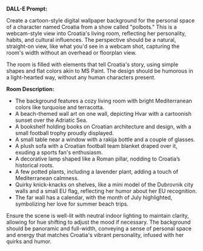 **DALL-E Prompt:**

Create a cartoon-style digital wallpaper background for the personal space of a character named Croatia from a show called "polbots." This is a webcam-style view into Croatia's living room, reflecting her personality, habits, and cultural influences. The perspective should be a natural, straight-on view, like what you'd see in a webcam shot, capturing the room's width without an overhead or floorplan view.

The room is filled with elements that tell Croatia's story, using simple shapes and flat colors akin to MS Paint. The design should be humorous in a light-hearted way, without any human characters present.

**Room Description:**
- The background features a cozy living room with bright Mediterranean colors like turquoise and terracotta.
- A beach-themed wall art on one wall, depicting Hvar with a cartoonish sunset over the Adriatic Sea.
- A bookshelf holding books on Croatian architecture and design, with a small football trophy proudly displayed.
- A small table near a window with a rakija bottle and a couple of glasses.
- A plush sofa with a Croatian football team blanket draped over it, exuding a sports fan's enthusiasm.
- A decorative lamp shaped like a Roman pillar, nodding to Croatia’s historical roots.
- A few potted plants, including a lavender plant, adding a touch of Mediterranean calmness.
- Quirky knick-knacks on shelves, like a mini model of the Dubrovnik city walls and a small EU flag, reflecting her humor about her EU recognition.
- The far wall has a calendar, with the month of July highlighted, symbolizing her love for summer beach trips.

Ensure the scene is well-lit with neutral indoor lighting to maintain clarity, allowing for hue shifting to adjust the mood if necessary. The background should be panoramic and full-width, conveying a sense of personal space and energy that matches Croatia's vibrant personality, infused with her quirks and humor.